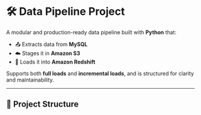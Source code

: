 # 🛠️ Data Pipeline Project

A modular and production-ready data pipeline built with **Python** that:

- 📤 Extracts data from **MySQL**
- ☁️ Stages it in **Amazon S3**
- 🧱 Loads it into **Amazon Redshift**

Supports both **full loads** and **incremental loads**, and is structured for clarity and maintainability.

---

## 📁 Project Structure


